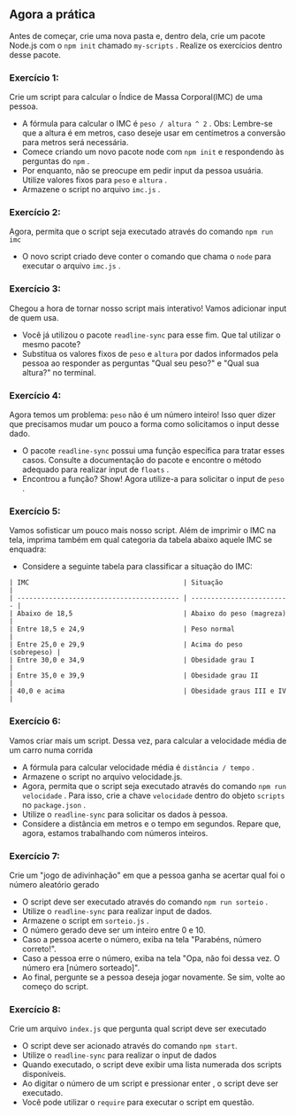 ## Agora a prática

Antes de começar, crie uma nova pasta e, dentro dela, crie um pacote Node.js com o `npm init` chamado `my-scripts` . Realize os exercícios dentro desse pacote.

### Exercício 1:

Crie um script para calcular o Índice de Massa Corporal(IMC) de uma pessoa.
  - A fórmula para calcular o IMC é `peso / altura ^ 2` . Obs: Lembre-se que a altura é em metros, caso deseje usar em centímetros a conversão para metros será necessária.
  - Comece criando um novo pacote node com `npm init` e respondendo às perguntas do `npm` .
  - Por enquanto, não se preocupe em pedir input da pessoa usuária. Utilize valores fixos para `peso` e `altura` .
  - Armazene o script no arquivo `imc.js` .

### Exercício 2:

Agora, permita que o script seja executado através do comando `npm run imc`
  - O novo script criado deve conter o comando que chama o `node` para executar o arquivo `imc.js` .

### Exercício 3:

Chegou a hora de tornar nosso script mais interativo! Vamos adicionar input de quem usa.
  - Você já utilizou o pacote `readline-sync` para esse fim. Que tal utilizar o mesmo pacote?
  - Substitua os valores fixos de `peso` e `altura` por dados informados pela pessoa ao responder as perguntas "Qual seu peso?" e "Qual sua altura?" no terminal.

### Exercício 4:

Agora temos um problema: `peso` não é um número inteiro! Isso quer dizer que precisamos mudar um pouco a forma como solicitamos o input desse dado.
  - O pacote `readline-sync` possui uma função específica para tratar esses casos. Consulte a documentação do pacote e encontre o método adequado para realizar input de `floats` .
  - Encontrou a função? Show! Agora utilize-a para solicitar o input de `peso` .

### Exercício 5:

Vamos sofisticar um pouco mais nosso script. Além de imprimir o IMC na tela, imprima também em qual categoria da tabela abaixo aquele IMC se enquadra:
  - Considere a seguinte tabela para classificar a situação do IMC:

  ```
  | IMC                                       | Situação                  |
  | ----------------------------------------- | ------------------------- |
  | Abaixo de 18,5                            | Abaixo do peso (magreza)  |
  | Entre 18,5 e 24,9                         | Peso normal               |
  | Entre 25,0 e 29,9                         | Acima do peso (sobrepeso) |
  | Entre 30,0 e 34,9                         | Obesidade grau I          |
  | Entre 35,0 e 39,9                         | Obesidade grau II         |
  | 40,0 e acima                              | Obesidade graus III e IV  |
  ```

### Exercício 6:

Vamos criar mais um script. Dessa vez, para calcular a velocidade média de um carro numa corrida
  - A fórmula para calcular velocidade média é `distância / tempo` .
  - Armazene o script no arquivo velocidade.js.
  - Agora, permita que o script seja executado através do comando `npm run velocidade` . Para isso, crie a chave `velocidade` dentro do objeto `scripts` no `package.json` .
  - Utilize o `readline-sync` para solicitar os dados à pessoa.
  - Considere a distância em metros e o tempo em segundos. Repare que, agora, estamos trabalhando com números inteiros.

### Exercício 7:

Crie um "jogo de adivinhação" em que a pessoa ganha se acertar qual foi o número aleatório gerado
  - O script deve ser executado através do comando `npm run sorteio` .
  - Utilize o `readline-sync` para realizar input de dados.
  - Armazene o script em `sorteio.js` .
  - O número gerado deve ser um inteiro entre 0 e 10.
  - Caso a pessoa acerte o número, exiba na tela "Parabéns, número correto!".
  - Caso a pessoa erre o número, exiba na tela "Opa, não foi dessa vez. O número era [número sorteado]".
  - Ao final, pergunte se a pessoa deseja jogar novamente. Se sim, volte ao começo do script.

### Exercício 8:

Crie um arquivo `index.js` que pergunta qual script deve ser executado
  - O script deve ser acionado através do comando `npm start`.
  - Utilize o `readline-sync` para realizar o input de dados
  - Quando executado, o script deve exibir uma lista numerada dos scripts disponíveis.
  - Ao digitar o número de um script e pressionar enter , o script deve ser executado.
  - Você pode utilizar o `require` para executar o script em questão.